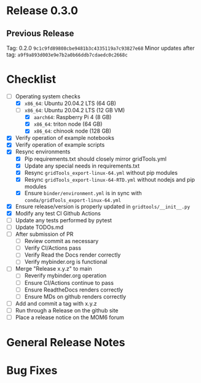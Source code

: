 # Release 0.3.0

## Previous Release

Tag: 0.2.0 `9c1c9fd89808cbe9481b3c4335119a7c93827e68`
Minor updates after tag: `a9f9a893d003e9e7b2a0b66ddb7cdaedc0c2668c`

# Checklist

 - [ ] Operating system checks
 	- [X] `x86_64`: Ubuntu 20.04.2 LTS (64 GB)
 	- [ ] `x86_64`: Ubuntu 20.04.2 LTS (12 GB VM)
        - [X] `aarch64`: Raspberry Pi 4 (8 GB)
        - [X] `x86_64`: triton node (64 GB)
        - [X] `x86_64`: chinook node (128 GB)
 - [X] Verify operation of example notebooks
 - [X] Verify operation of example scripts
 - [X] Resync environments
   - [X] Pip requirements.txt should closely mirror gridTools.yml
   - [X] Update any special needs in requirements.txt
   - [X] Resync `gridTools_export-linux-64.yml` without pip modules
   - [X] Resync `gridTools_export-linux-64-RTD.yml` without nodejs and pip modules
   - [X] Ensure `binder/environment.yml` is in sync
         with `conda/gridTools_export-linux-64.yml`
 - [X] Ensure release/version is properly updated in `gridtools/__init__.py`
 - [X] Modify any test CI Github Actions
 - [ ] Update any tests performed by pytest
 - [ ] Update TODOs.md
 - [ ] After submission of PR
   - [ ] Review commit as necessary
   - [ ] Verify CI/Actions pass
   - [ ] Verify Read the Docs render correctly
   - [ ] Verify mybinder.org is functional
 - [ ] Merge "Release x.y.z" to main
   - [ ] Reverify mybinder.org operation
   - [ ] Ensure CI/Actions continue to pass
   - [ ] Ensure ReadtheDocs renders correctly
   - [ ] Ensure MDs on github renders correctly
 - [ ] Add and commit a tag with x.y.z
 - [ ] Run through a Release on the github site
 - [ ] Place a release notice on the MOM6 forum

# General Release Notes

# Bug Fixes
